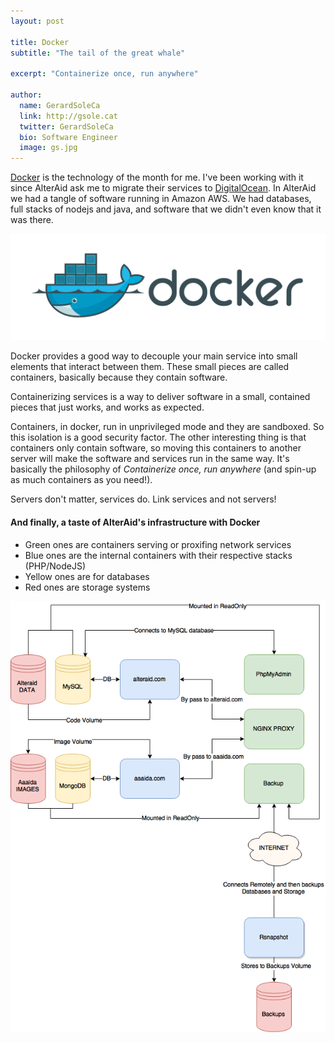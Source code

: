 ```yaml
---
layout: post

title: Docker
subtitle: "The tail of the great whale"

excerpt: "Containerize once, run anywhere"

author:
  name: GerardSoleCa
  link: http://gsole.cat
  twitter: GerardSoleCa
  bio: Software Engineer
  image: gs.jpg
---
```


[Docker](https://docker.com) is the technology of the month for me. I've been working with it since AlterAid ask me to migrate their services to [DigitalOcean](https://digitalocean.com). In AlterAid we had a tangle of software running in Amazon AWS. We had databases, full stacks of nodejs and java, and software that we didn't even know that it was there.

![Docker Logo](/images/docker/docker.png)

Docker provides a good way to decouple your main service into small elements that interact between them. These small pieces are called containers, basically because they contain software.

Containerizing services is a way to deliver software in a small, contained pieces that just works, and works as expected.

Containers, in docker, run in unprivileged mode and they are sandboxed. So this isolation is a good security factor. The other interesting thing is that containers only contain software, so moving this containers to another server will make the software and services run in the same way. It's basically the philosophy of *Containerize once, run anywhere* (and spin-up as much containers as you need!).

Servers don't matter, services do. Link services and not servers!

#### And finally, a taste of AlterAid's infrastructure with Docker

* Green ones are containers serving or proxifing network services
* Blue  ones are the internal containers with their respective stacks (PHP/NodeJS)
* Yellow ones are for databases
* Red ones are storage systems

![AlterAid infrastructure](/images/docker/docker-alteraid.png)


<!--
When you think in Docker, you think in microservices by splitting your infrastructure in small, single and solid elements that linking them together creates your whole service. Imagine for instance that, in order to run your operations, you require a database, a code-stack, an analysis system, etc... Each of these services can be split and run standalone and operating them together. So why install all o
-->
